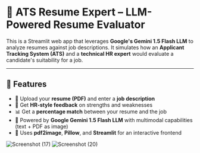 # 🤖 ATS Resume Expert – LLM-Powered Resume Evaluator

This is a Streamlit web app that leverages **Google's Gemini 1.5 Flash LLM** to analyze resumes against job descriptions. It simulates how an **Applicant Tracking System (ATS)** and a **technical HR expert** would evaluate a candidate's suitability for a job.

---

## 🚀 Features

- 📄 Upload your **resume (PDF)** and enter a **job description**
- 🤖 Get **HR-style feedback** on strengths and weaknesses
- 📊 Get a **percentage match** between your resume and the job
- 🧠 Powered by **Google Gemini 1.5 Flash LLM** with multimodal capabilities (text + PDF as image)
- 🧰 Uses **pdf2image**, **Pillow**, and **Streamlit** for an interactive frontend

![Screenshot (17)](https://github.com/user-attachments/assets/221150ac-8bba-4060-a1fa-b9264511d9d2)
![Screenshot (20)](https://github.com/user-attachments/assets/993de9e6-77fe-48b5-8415-6a59f4a6b09c)

